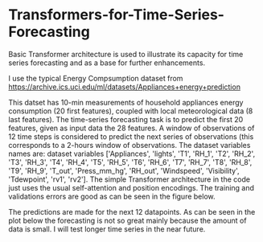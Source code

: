 # Transformers-for-Time-Series-Forecasting
Basic Transformer architecture is used to illustrate its capacity for time series forecasting and as a base for further enhancements.

I use the typical Energy Compsumption dataset from https://archive.ics.uci.edu/ml/datasets/Appliances+energy+prediction 

This datset has 10-min measurements of household appliances energy consumption (20 first features), coupled with local meteorological data (8 last features).
The time-series forecasting task is to predict the first 20 features, given as input data the 28 features. A window of observations of 12 time steps is considered to predict the next series of observations (this corresponds to a 2-hours window of observations.
The dataset variables names are:
dataset variables ['Appliances', 'lights', 'T1', 'RH_1', 'T2', 'RH_2', 'T3', 'RH_3', 'T4', 'RH_4', 'T5', 'RH_5', 'T6', 'RH_6', 'T7', 'RH_7', 'T8', 'RH_8', 'T9', 'RH_9', 'T_out', 'Press_mm_hg', 'RH_out', 'Windspeed', 'Visibility', 'Tdewpoint', 'rv1', 'rv2'].
The simple Transformer architecture in the code just uses the usual self-attention and position encodings. The training and validations errors are good as can be seen in the figure below.



The predictions are made for the next 12 datapoints. As can be seen in the plot below the forecasting is not so great mainly because the amount of data is small. I will test longer time series in the near future.




